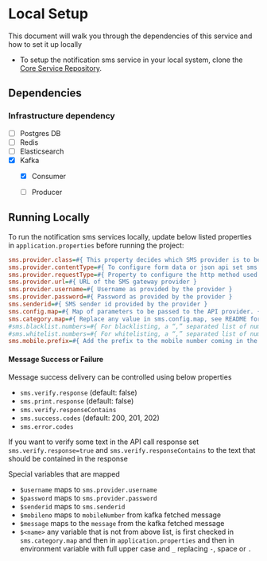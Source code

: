 # Local Setup

This document will walk you through the dependencies of this service and how to set it up locally

- To setup the notification sms service in your local system, clone the [Core Service Repository](https://github.com/upyog/UPYOG/tree/master/core-services).

## Dependencies

### Infrastructure dependency

- [ ] Postgres DB
- [ ] Redis
- [ ] Elasticsearch
- [x] Kafka
  - [x] Consumer
  - [ ] Producer


## Running Locally

To run the notification sms services locally, update below listed properties in `application.properties` before running the project:

```ini
sms.provider.class=#{ This property decides which SMS provider is to be used by the service to send messages . Generic, Console, NIC, MSDG are the providers available}
sms.provider.contentType=#{ To configure form data or json api set sms.provider.contentType=application/x-www-form-urlencoded or sms.provider.contentType=application/json respectively }
sms.provider.requestType=#{ Property to configure the http method used to call provider. Either `GET` or `POST` }
sms.provider.url=#{ URL of the SMS gateway provider }
sms.provider.username=#{ Username as provided by the provider } 
sms.provider.password=#{ Password as provided by the provider }
sms.senderid=#{ SMS sender id provided by the provider }
sms.config.map=#{ Map of parameters to be passed to the API provider. {'uname':'$username', 'pwd': '$password', 'sid':'$senderid', 'mobileno':'$mobileno', 'content':'$message', 'smsservicetype':'unicodemsg', 'myParam': '$extraParam' , 'messageType': '$mtype'} }
sms.category.map=#{ Replace any value in sms.config.map, see README for more details }
#sms.blacklist.numbers=#{ For blacklisting, a “,” separated list of numbers or number patterns, see README for more details }
#sms.whitelist.numbers=#{ For whitelisting, a “,” separated list of numbers or number patterns, see README for more details }
sms.mobile.prefix=#{ Add the prefix to the mobile number coming in the message queue }
```

#### Message Success or Failure

Message success delivery can be controlled using below properties
- `sms.verify.response` (default: false)
- `sms.print.response` (default: false)
- `sms.verify.responseContains`
- `sms.success.codes` (default: 200, 201, 202)
- `sms.error.codes`

If you want to verify some text in the API call response set `sms.verify.response=true` and `sms.verify.responseContains` to the text that should be contained in the response

Special variables that are mapped

- `$username` maps to `sms.provider.username`
- `$password` maps to `sms.provider.password`
- `$senderid` maps to `sms.senderid`
- `$mobileno` maps to `mobileNumber` from kafka fetched message
- `$message` maps to the `message` from the kafka fetched message
- `$<name>` any variable that is not from above list, is first checked in `sms.category.map` and then in `application.properties` and then in environment variable with full upper case and `_` replacing `-`, space or `.`
